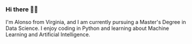 ### Hi there 👋🏼

I'm Alonso from Virginia, and I am currently pursuing a Master's Degree in Data Science. I enjoy coding in Python and learning about Machine Learning and Artificial Intelligence.
